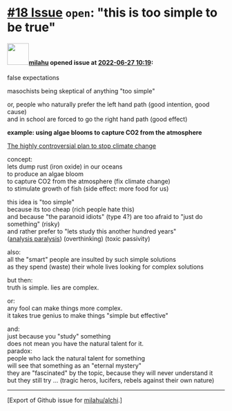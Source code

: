 # [\#18 Issue](https://github.com/milahu/alchi/issues/18) `open`: "this is too simple to be true"

#### <img src="https://private-avatars.githubusercontent.com/u/12958815?jwt=eyJhbGciOiJIUzI1NiIsInR5cCI6IkpXVCJ9.eyJpc3MiOiJnaXRodWIuY29tIiwiYXVkIjoicmF3LmdpdGh1YnVzZXJjb250ZW50LmNvbSIsImtleSI6ImtleTEiLCJleHAiOjE3MzQ2NTYyMjAsIm5iZiI6MTczNDY1NTAyMCwicGF0aCI6Ii91LzEyOTU4ODE1In0.gNRkYbc2s1ZZSqkuSJ21Iovc8EwSLN_Ll51J4GeGe20&v=4" width="50">[milahu](https://github.com/milahu) opened issue at [2022-06-27 10:19](https://github.com/milahu/alchi/issues/18):

false expectations

masochists being skeptical of anything "too simple"

or, people who naturally prefer the left hand path (good intention, good
cause)  
and in school are forced to go the right hand path (good effect)

**example: using algae blooms to capture CO2 from the atmosphere**

[The highly controversial plan to stop climate
change](https://www.youtube.com/watch?v=i4Hnv_ZJSQY)

concept:  
lets dump rust (iron oxide) in our oceans  
to produce an algae bloom  
to capture CO2 from the atmosphere (fix climate change)  
to stimulate growth of fish (side effect: more food for us)

this idea is "too simple"  
because its too cheap (rich people hate this)  
and because "the paranoid idiots" (type 4?) are too afraid to "just do
something" (risky)  
and rather prefer to "lets study this another hundred years"  
([analysis paralysis](https://en.wikipedia.org/wiki/Analysis_paralysis))
(overthinking) (toxic passivity)

also:  
all the "smart" people are insulted by such simple solutions  
as they spend (waste) their whole lives looking for complex solutions

but then:  
truth is simple. lies are complex.

or:  
any fool can make things more complex.  
it takes true genius to make things "simple but effective"

and:  
just because you "study" something  
does not mean you have the natural talent for it.  
paradox:  
people who lack the natural talent for something  
will see that something as an "eternal mystery"  
they are "fascinated" by the topic, because they will never understand
it  
but they still try ... (tragic heros, lucifers, rebels against their own
nature)

------------------------------------------------------------------------

\[Export of Github issue for
[milahu/alchi](https://github.com/milahu/alchi).\]
